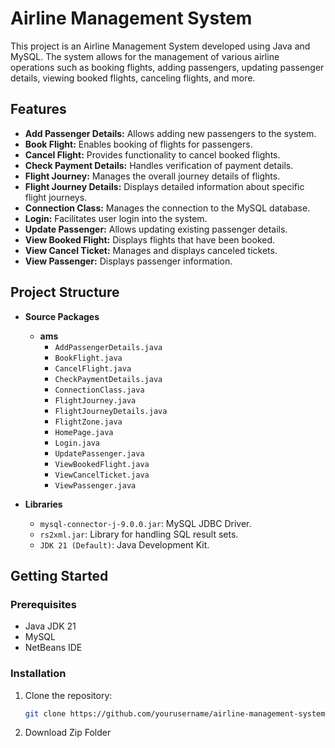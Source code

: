 # Airline Management System

This project is an Airline Management System developed using Java and MySQL.
The system allows for the management of various airline operations such as booking flights, adding passengers, updating passenger details, viewing booked flights, canceling flights, and more.

## Features

- **Add Passenger Details:** Allows adding new passengers to the system.
- **Book Flight:** Enables booking of flights for passengers.
- **Cancel Flight:** Provides functionality to cancel booked flights.
- **Check Payment Details:** Handles verification of payment details.
- **Flight Journey:** Manages the overall journey details of flights.
- **Flight Journey Details:** Displays detailed information about specific flight journeys.
- **Connection Class:** Manages the connection to the MySQL database.
- **Login:** Facilitates user login into the system.
- **Update Passenger:** Allows updating existing passenger details.
- **View Booked Flight:** Displays flights that have been booked.
- **View Cancel Ticket:** Manages and displays canceled tickets.
- **View Passenger:** Displays passenger information.

## Project Structure

- **Source Packages**
  - **ams**
    - `AddPassengerDetails.java`
    - `BookFlight.java`
    - `CancelFlight.java`
    - `CheckPaymentDetails.java`
    - `ConnectionClass.java`
    - `FlightJourney.java`
    - `FlightJourneyDetails.java`
    - `FlightZone.java`
    - `HomePage.java`
    - `Login.java`
    - `UpdatePassenger.java`
    - `ViewBookedFlight.java`
    - `ViewCancelTicket.java`
    - `ViewPassenger.java`
  

- **Libraries**
  - `mysql-connector-j-9.0.0.jar`: MySQL JDBC Driver.
  - `rs2xml.jar`: Library for handling SQL result sets.
  - `JDK 21 (Default)`: Java Development Kit.

## Getting Started

### Prerequisites

- Java JDK 21
- MySQL
- NetBeans IDE 

### Installation

1. Clone the repository:

   ```bash
   git clone https://github.com/yourusername/airline-management-system.git

2. Download Zip Folder


